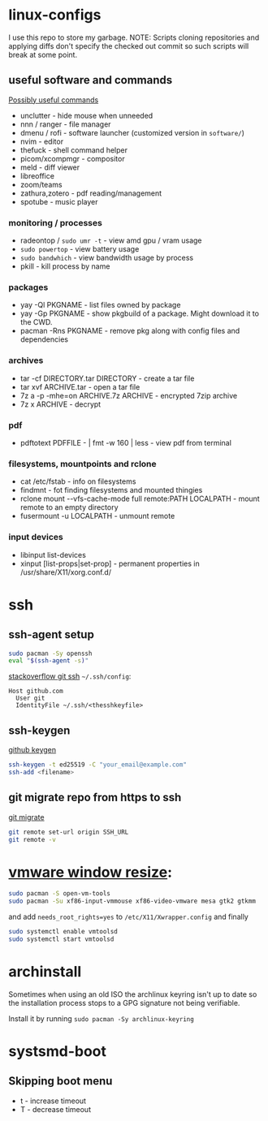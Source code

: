 # linux-configs
I use this repo to store my garbage.
NOTE: Scripts cloning repositories and applying diffs don't specify the checked out commit so such scripts will break at some point.


## useful software and commands
[Possibly useful commands](https://linuxblog.io/90-linux-commands-frequently-used-by-linux-sysadmins/)
- unclutter - hide mouse when unneeded
- nnn / ranger - file manager
- dmenu / rofi - software launcher (customized version in `software/`)
- nvim - editor
- thefuck - shell command helper
- picom/xcompmgr - compositor
- meld - diff viewer
- libreoffice
- zoom/teams
- zathura,zotero - pdf reading/management
- spotube - music player

### monitoring / processes
- radeontop / `sudo umr -t` - view amd gpu / vram usage
- `sudo powertop` - view battery usage
- `sudo bandwhich` - view bandwidth usage by process
- pkill - kill process by name

### packages
- yay -Ql PKGNAME - list files owned by package
- yay -Gp PKGNAME - show pkgbuild of a package. Might download it to the CWD.
- pacman -Rns PKGNAME - remove pkg along with config files and dependencies

### archives
- tar -cf DIRECTORY.tar DIRECTORY - create a tar file
- tar xvf ARCHIVE.tar - open a tar file
- 7z a -p -mhe=on ARCHIVE.7z ARCHIVE - encrypted 7zip archive
- 7z x ARCHIVE - decrypt

### pdf
- pdftotext PDFFILE - | fmt -w 160 | less - view pdf from terminal

### filesystems, mountpoints and rclone
- cat /etc/fstab - info on filesystems
- findmnt - fot finding filesystems and mounted thingies
- rclone mount --vfs-cache-mode full remote:PATH LOCALPATH - mount remote to an empty directory
- fusermount -u LOCALPATH - unmount remote

### input devices
- libinput list-devices
- xinput [list-props|set-prop] - permanent properties in /usr/share/X11/xorg.conf.d/


# ssh

## ssh-agent setup
```bash
sudo pacman -Sy openssh
eval "$(ssh-agent -s)"
```
[stackoverflow git ssh](https://stackoverflow.com/questions/23546865/how-to-configure-command-line-git-to-use-ssh-key)
`~/.ssh/config`:
```
Host github.com
  User git
  IdentityFile ~/.ssh/<thesshkeyfile>
```

## ssh-keygen
[github keygen](https://docs.github.com/en/authentication/connecting-to-github-with-ssh/generating-a-new-ssh-key-and-adding-it-to-the-ssh-agent)
```bash
ssh-keygen -t ed25519 -C "your_email@example.com"
ssh-add <filename>
```

## git migrate repo from https to ssh
[git migrate](https://stackoverflow.com/questions/57230972/how-to-migrate-from-https-to-ssh-github)
```bash
git remote set-url origin SSH_URL
git remote -v
```


# [vmware window resize](https://www.reddit.com/r/archlinux/comments/b0ona0/vmtools_on_arch_linux_full_screen_or_resizing/):
```bash
sudo pacman -S open-vm-tools
sudo pacman -Su xf86-input-vmmouse xf86-video-vmware mesa gtk2 gtkmm
```
and add `needs_root_rights=yes` to `/etc/X11/Xwrapper.config`
and finally
```bash
sudo systemctl enable vmtoolsd
sudo systemctl start vmtoolsd
```


# archinstall
Sometimes when using an old ISO the archlinux keyring isn't
up to date so the installation process stops to a GPG signature
not being verifiable.

Install it by running `sudo pacman -Sy archlinux-keyring`


# systsmd-boot
## Skipping boot menu
- t - increase timeout
- T - decrease timeout


